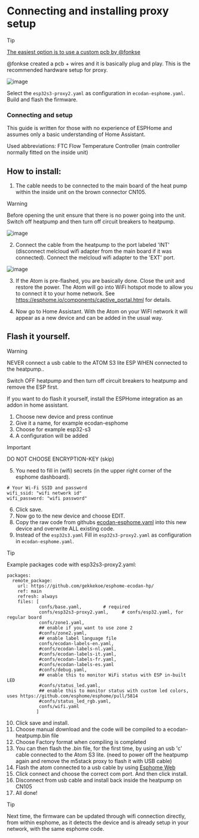 # Connecting and installing proxy setup

> [!TIP]
> [The easiest option is to use a custom pcb by @fonkse](https://github.com/gekkekoe/esphome-ecodan-hp/discussions/70#discussioncomment-11133291)

@fonkse created a pcb + wires and it is basically plug and play. This is the recommended hardware setup for proxy.

![image](https://github.com/gekkekoe/esphome-ecodan-hp/blob/main/img/proxy-setup.png?raw=true)

Select the `esp32s3-proxy2.yaml` as configuration in `ecodan-esphome.yaml`. Build and flash the firmware.

### Connecting and setup
This guide is written for those with no experience of ESPHome and assumes only a basic understanding of Home Assistant. 

Used abbreviations:
FTC Flow Temperature Controller (main controller normally fitted on the inside unit)
 
## How to install:

1. The cable needs to be connected to the main board of the heat pump within the inside unit on the brown connector CN105.

> [!WARNING]
> Before opening the unit ensure that there is no power going into the unit.
> Switch off heatpump and then turn off circuit breakers to heatpump.

 ![image](https://github.com/gekkekoe/esphome-ecodan-hp/blob/main/img/connection_FTC.jpg?raw=true)

2. Connect the cable from the heatpump to the port labeled 'INT' (disconnect melcloud wifi adapter from the main board if it was connected). Connect the melcloud wifi adapter to the 'EXT' port.
   
![image](https://github.com/gekkekoe/esphome-ecodan-hp/blob/main/img/proxy2_atom.jpg?raw=true)

3. If the Atom is pre-flashed, you are basically done. Close the unit and restore the power. The Atom will go into WiFi hotspot mode to allow you to connect it to your home network. See https://esphome.io/components/captive_portal.html for details.
 

4. Now go to Home Assistant. With the Atom on your WiFI network it will appear as a new device and can be added in the usual way.

## Flash it yourself.
> [!WARNING]
> NEVER connect a usb cable to the ATOM S3 lite ESP WHEN connected to the heatpump..
> 
> Switch OFF heatpump and then turn off circuit breakers to heatpump and remove the ESP first.

If you want to do flash it yourself, install the ESPHome integration as an addon in home assistant. 
1. Choose new device and press continue
2. Give it a name, for example ecodan-esphome
3. Choose for example esp32-s3
4. A configuration will be added
> [!IMPORTANT]
> DO NOT CHOOSE ENCRYPTION-KEY (skip)

5. You need to fill in (wifi) secrets (in the upper right corner of the esphome dashboard).
```
# Your Wi-Fi SSID and password
wifi_ssid: "wifi network id"
wifi_password: "wifi password"
```

6. Click save.
7. Now go to the new device and choose EDIT.
8. Copy the raw code from githubs [ecodan-esphome.yaml](ecodan-esphome.yaml) into this new device and overwrite ALL existing code.
9. Instead of the `esp32s3.yaml` Fill in `esp32s3-proxy2.yaml` as configuration in `ecodan-esphome.yaml`.
> [!TIP]
> Example packages code with esp32s3-proxy2.yaml:
```
packages:
  remote_package:
    url: https://github.com/gekkekoe/esphome-ecodan-hp/
    ref: main
    refresh: always
    files: [ 
            confs/base.yaml,        # required
            confs/esp32s3-proxy2.yaml,     # confs/esp32.yaml, for regular board
            confs/zone1.yaml,
            ## enable if you want to use zone 2
            #confs/zone2.yaml,
            ## enable label language file
            confs/ecodan-labels-en.yaml,
            #confs/ecodan-labels-nl.yaml,
            #confs/ecodan-labels-it.yaml,
            #confs/ecodan-labels-fr.yaml,
            #confs/ecodan-labels-es.yaml
            #confs/debug.yaml,
            ## enable this to monitor WiFi status with ESP in-built LED
            #confs/status_led.yaml,
            ## enable this to monitor status with custom led colors, uses https://github.com/esphome/esphome/pull/5814
            #confs/status_led_rgb.yaml,
            confs/wifi.yaml
           ]
```
10. Click save and install.
11. Choose manual download and the code will be compiled to a ecodan-heatpump.bin file
12. Choose Factory format when compiling is completed
13. You can then flash the .bin file, for the first time, by using an usb 'c' cable connected to the Atom S3 lite. (need to power off the heatpump again and remove the m5stack proxy to flash it with USB cable)
14. Flash the atom connected to a usb cable by using  [Esphome Web](https://web.esphome.io/?dashboard_install)
15. Click connect and choose the correct com port. And then click install.
16. Disconnect from usb cable and install back inside the heatpump on CN105
17. All done!

> [!TIP]
> Next time, the firmware can be updated through wifi connection directly, from within esphome, as it detects the device and is already setup in your network, with the same esphome code.
